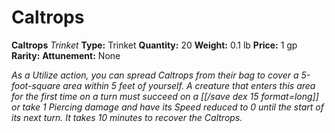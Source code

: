 # Caltrops

**Caltrops**
_Trinket_
**Type:** Trinket
**Quantity:** 20
**Weight:** 0.1 lb
**Price:** 1 gp
**Rarity:** 
**Attunement:** None

*As a Utilize action, you can spread Caltrops from their bag to cover a 5-foot-square area within 5 feet of yourself. A creature that enters this area for the first time on a turn must succeed on a [[/save dex 15 format=long]] or take 1 Piercing damage and have its Speed reduced to 0 until the start of its next turn. It takes 10 minutes to recover the Caltrops.*
